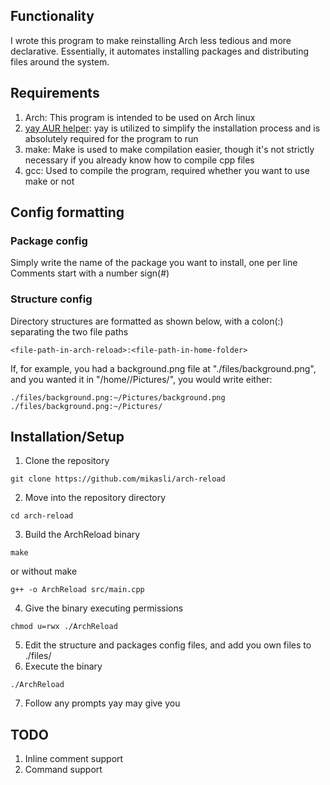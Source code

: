 ## Functionality
I wrote this program to make reinstalling Arch less tedious and more declarative. Essentially, it automates installing packages and distributing files around the system.

## Requirements
1. Arch: This program is intended to be used on Arch linux
2. [yay AUR helper](https://github.com/Jguer/yay): yay is utilized to simplify the installation process and is absolutely required for the program to run
3. make: Make is used to make compilation easier, though it's not strictly necessary if you already know how to compile cpp files
4. gcc: Used to compile the program, required whether you want to use make or not

## Config formatting
### Package config
Simply write the name of the package you want to install, one per line
Comments start with a number sign(\#) 
### Structure config
Directory structures are formatted as shown below, with a colon(:) separating the two file paths
```
<file-path-in-arch-reload>:<file-path-in-home-folder>
```
If, for example, you had a background.png file at "./files/background.png", and you wanted it in "/home/<user-home>/Pictures/", you would write either:
```
./files/background.png:~/Pictures/background.png
./files/background.png:~/Pictures/
```

## Installation/Setup
1. Clone the repository
```
git clone https://github.com/mikasli/arch-reload
```
2. Move into the repository directory
```
cd arch-reload
```
3. Build the ArchReload binary
```
make
```
or without make
```
g++ -o ArchReload src/main.cpp
```
4. Give the binary executing permissions 
```
chmod u=rwx ./ArchReload
```
5. Edit the structure and packages config files, and add you own files to ./files/
6. Execute the binary
```
./ArchReload
```
7. Follow any prompts yay may give you

## TODO
1. Inline comment support
2. Command support
